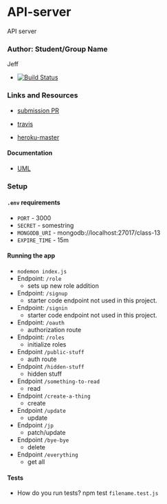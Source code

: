 # API-server
API server


### Author: Student/Group Name
Jeff

* [![Build Status](https://www.travis-ci.com/jeff-401-js/lab-04.svg?branch=dev)](https://www.travis-ci.com/jeff-401-js/API-server)

### Links and Resources
* [submission PR](https://github.com/jeff-401-js/API-server/pull/1)

* [travis](https://www.travis-ci.com/jeff-401-js/API-server)
* [heroku-master](https://pure-refuge-90526.herokuapp.com/)

#### Documentation
* [UML](https://photos.app.goo.gl/cvPCpcn4SpdhPJ5TA)

### Setup
#### `.env` requirements
* `PORT` - 3000
* `SECRET` - somestring
* `MONGODB_URI` - mongodb://localhost:27017/class-13
* `EXPIRE_TIME` - 15m

#### Running the app
* `nodemon index.js`
* Endpoint: `/role`
  * sets up new role addition
* Endpoint: `/signup`
  * starter code endpoint not used in this project.
* Endpoint: `/signin`
  * starter code endpoint not used in this project.
* Endpoint: `/oauth`
  * authorization route
* Endpoint: `/roles`
  * initialize roles
* Endpoint `/public-stuff`
  * auth route
* Endpoint `/hidden-stuff`
  * hidden stuff
* Endpoint `/something-to-read`
  * read
* Endpoint `/create-a-thing`
  * create
* Endpoint `/update`
  * update
* Endpoint `/jp`
  * patch/update
* Endpoint `/bye-bye`
  * delete
* Endpoint `/everything`
  * get all

#### Tests
* How do you run tests?
npm test `filename.test.js`
